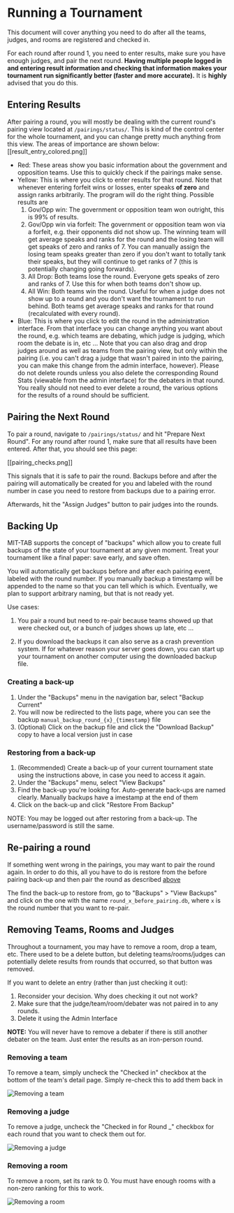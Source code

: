 Running a Tournament
====================

This document will cover anything you need to do after all the teams, judges, and rooms are registered and checked in.

For each round after round 1, you need to enter results, make sure you have enough judges, and pair the next round. **Having multiple people logged in and entering result information and checking that information makes your tournament run significantly better (faster and more accurate).** It is **highly** advised that you do this.

Entering Results
----------------

After pairing a round, you will mostly be dealing with the current round's pairing view located at `/pairings/status/`. This is kind of the control center for the whole tournament, and you can change pretty much anything from this view.  The areas of importance are shown below:
[[result_entry_colored.png]]

* Red: These areas show you basic information about the government and opposition teams.  Use this to quickly check if the pairings make sense.
* Yellow: This is where you click to enter results for that round.  Note that whenever entering forfeit wins or losses, enter speaks **of zero** and assign ranks arbitrarily.  The program will do the right thing. Possible results are
  1. Gov/Opp win: The government or opposition team won outright, this is 99% of results.
  2. Gov/Opp win via forfeit: The government or opposition team won via a forfeit, e.g. their opponents did not show up.  The winning team will get average speaks and ranks for the round and the losing team will get speaks of zero and ranks of 7.  You can manually assign the losing team speaks greater than zero if you don't want to totally tank their speaks, but they will continue to get ranks of 7 (this is potentially changing going forwards).
  3. All Drop: Both teams lose the round. Everyone gets speaks of zero and ranks of 7.  Use this for when both teams don't show up.
  4. All Win: Both teams win the round.  Useful for when a judge does not show up to a round and you don't want the tournament to run behind.  Both teams get average speaks and ranks for that round (recalculated with every round).
* Blue: This is where you click to edit the round in the administration interface.  From that interface you can change anything you want about the round, e.g. which teams are debating, which judge is judging, which room the debate is in, etc ...  Note that you can also drag and drop judges around as well as teams from the pairing view, but only within the pairing (i.e. you can't drag a judge that wasn't paired in into the pairing, you can make this change from the admin interface, however).  Please do not delete rounds unless you also delete the corresponding Round Stats (viewable from the admin interface) for the debaters in that round.  You really should not need to ever delete a round, the various options for the results of a round should be sufficient. 

Pairing the Next Round
----------------------

To pair a round, navigate to `/pairings/status/` and hit "Prepare Next Round". For any round after round 1, make sure that all results have been entered. After that, you should see this page:

[[pairing_checks.png]]

This signals that it is safe to pair the round.  Backups before and after the pairing will automatically be created for you and labeled with the round number in case you need to restore from backups due to a pairing error.

Afterwards, hit the "Assign Judges" button to pair judges into the rounds.

Backing Up
----------

MIT-TAB supports the concept of "backups" which allow you to create full backups of the state of your tournament at any given moment. Treat your tournament like a final paper: save early, and save often.

You will automatically get backups before and after each pairing event, labeled with the round number.  If you manually backup a timestamp will be appended to the name so that you can tell which is which. Eventually, we plan to support arbitrary naming, but that is not ready yet.

Use cases:

1. You pair a round but need to re-pair because teams showed up that were checked out, or a bunch of judges shows up late, etc ...

2. If you download the backups it can also serve as a crash prevention system.  If for whatever reason your server goes down, you can start up your tournament on another computer using the downloaded backup file.

### Creating a back-up

1. Under the "Backups" menu in the navigation bar, select "Backup Current"
2. You will now be redirected to the lists page, where you can see the backup `manual_backup_round_{x}_{timestamp}` file
3. (Optional) Click on the backup file and click the "Download Backup" copy to have a local version just in case


### Restoring from a back-up

1. (Recommended) Create a back-up of your current tournament state using the instructions above, in case you need to access it again.
2. Under the "Backups" menu, select "View Backups"
3. Find the back-up you're looking for. Auto-generate back-ups are named clearly. Manually backups have a imestamp at the end of them
4. Click on the back-up and click "Restore From Backup"

NOTE: You may be logged out after restoring from a back-up. The username/password is still the same.

Re-pairing a round
------------------

If something went wrong in the pairings, you may want to pair the round again. In order to do this, all you have to do is restore from the before pairing back-up and then pair the round as described [above](#pairing-the-next-round)

The find the back-up to restore from, go to "Backups" > "View Backups" and click on the one with the name `round_x_before_pairing.db`, where `x` is the round number that you want to re-pair.

Removing Teams, Rooms and Judges
--------------------------------

Throughout a tournament, you may have to remove a room, drop a team, etc. There used to be a delete button, but deleting teams/rooms/judges can potentially delete results from rounds that occurred, so that button was removed.

If you want to delete an entry (rather than just checking it out):

1. Reconsider your decision. Why does checking it out not work?
2. Make sure that the judge/team/room/debater was not paired in to any rounds.
3. Delete it using the Admin Interface

**NOTE:** You will never have to remove a debater if there is still another debater on the team. Just enter the results as an iron-person round.

### Removing a team

To remove a team, simply uncheck the "Checked in" checkbox at the bottom of the team's detail page. Simply re-check this to add them back in

![Removing a team](https://i.imgur.com/wTjnlAE.png)

### Removing a judge

To remove a judge, uncheck the "Checked in for Round _" checkbox for each round that you want to check them out for.

![Removing a judge](https://i.imgur.com/40wWLU4.png)

### Removing a room

To remove a room, set its rank to 0. You must have enough rooms with a non-zero ranking for this to work.

![Removing a room](https://i.imgur.com/FeaKOMu.png)

